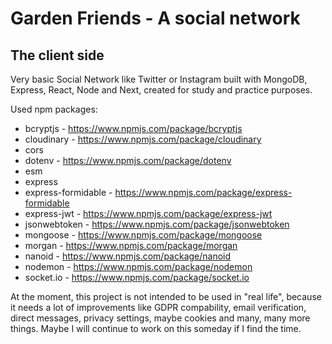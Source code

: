 # Garden Friends - A social network
## The client side

Very basic Social Network like Twitter or Instagram built with MongoDB, Express, React, Node and Next, created for study and practice purposes.

Used npm packages:

- bcryptjs - https://www.npmjs.com/package/bcryptjs
- cloudinary - https://www.npmjs.com/package/cloudinary
- cors
- dotenv - https://www.npmjs.com/package/dotenv
- esm
- express
- express-formidable - https://www.npmjs.com/package/express-formidable
- express-jwt - https://www.npmjs.com/package/express-jwt
- jsonwebtoken - https://www.npmjs.com/package/jsonwebtoken
- mongoose - https://www.npmjs.com/package/mongoose
- morgan - https://www.npmjs.com/package/morgan
- nanoid - https://www.npmjs.com/package/nanoid
- nodemon - https://www.npmjs.com/package/nodemon
- socket.io - https://www.npmjs.com/package/socket.io

At the moment, this project is not intended to be used in "real life", because it needs a lot of improvements like GDPR compability, email verification, direct messages, privacy settings, maybe cookies and many, many more things. Maybe I will continue to work on this someday if I find the time.
